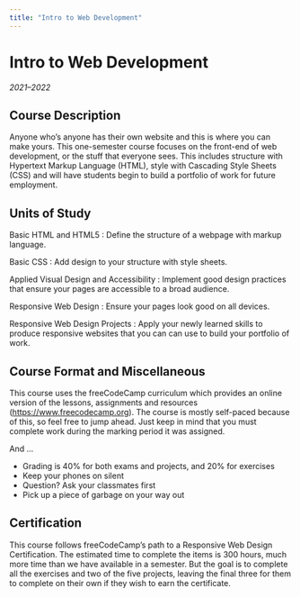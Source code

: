 ```yaml
---
title: "Intro to Web Development"
---
```


# Intro to Web Development
_2021–2022_

## Course Description

Anyone who’s anyone has their own website and this is where you can make yours. This one-semester course focuses on the front-end of web development, or the stuff that everyone sees. This includes structure with Hypertext Markup Language (HTML), style with Cascading Style Sheets (CSS) and will have students begin to build a portfolio of work for future employment.

## Units of Study

Basic HTML and HTML5
: Define the structure of a webpage with markup language.

Basic CSS
: Add design to your structure with style sheets.

Applied Visual Design and Accessibility
: Implement good design practices that ensure your pages are accessible to a broad audience.

Responsive Web Design
: Ensure your pages look good on all devices.

Responsive Web Design Projects
: Apply your newly learned skills to produce responsive websites that you can can use to build your portfolio of work.

## Course Format and Miscellaneous

This course uses the freeCodeCamp curriculum which provides an online version of the lessons, assignments and resources (https://www.freecodecamp.org). The course is mostly self-paced because of this, so feel free to jump ahead. Just keep in mind that you must complete work during the marking period it was assigned.

And ...

- Grading is 40% for both exams and projects, and 20% for exercises
- Keep your phones on silent
- Question? Ask your classmates first
- Pick up a piece of garbage on your way out

## Certification

This course follows freeCodeCamp’s path to a Responsive Web Design Certification. The estimated time to complete the items is 300 hours, much more time than we have available in a semester. But the goal is to complete all the exercises and two of the five projects, leaving the final three for them to complete on their own if they wish to earn the certificate.